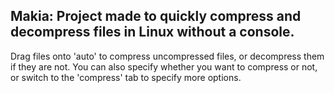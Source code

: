  
## Makia: Project made to quickly compress and decompress files in Linux without a console.

Drag files onto 'auto' to compress uncompressed files, or decompress them if they are not. You can also specify whether you want to compress or not, or switch to the 'compress' tab to specify more options.


![]()
![]()
![]()

